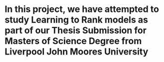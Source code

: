# In this project, we have attempted to study Learning to Rank models as part of our Thesis Submission for Masters of Science Degree from Liverpool John Moores University
